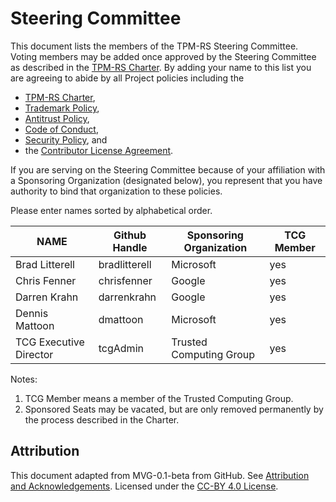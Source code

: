 # Steering Committee

This document lists the members of the TPM-RS Steering Committee. Voting
members may be added once approved by the Steering Committee as described in the
[TPM-RS Charter]. By adding your name to this list you are agreeing to
abide by all Project policies including the

* [TPM-RS Charter],
* [Trademark Policy],
* [Antitrust Policy],
* [Code of Conduct],
* [Security Policy], and
* the [Contributor License Agreement].

If you are serving on the Steering Committee because of your affiliation with a Sponsoring
Organization (designated below), you represent that you have authority to bind
that organization to these policies.

Please enter names sorted by alphabetical order.

| **NAME** | **Github Handle** | **Sponsoring Organization** | **TCG Member** |
|--------------|-----------|------------|---|
| Brad Litterell | bradlitterell | Microsoft | yes |
| Chris Fenner | chrisfenner | Google | yes |
| Darren Krahn | darrenkrahn | Google | yes |
| Dennis Mattoon | dmattoon | Microsoft | yes |
| TCG Executive Director | tcgAdmin | Trusted Computing Group | yes |

Notes:

1. TCG Member means a member of the Trusted Computing Group.
2. Sponsored Seats may be vacated, but are only removed permanently by the process
described in the Charter.

## Attribution

This document adapted from MVG-0.1-beta from GitHub.
See [Attribution and Acknowledgements]. Licensed under the [CC-BY 4.0 License].

[Antitrust Policy]: ./ANTITRUST.md
[Attribution and Acknowledgements]: ../project-docs/ACKNOWLEDGEMENTS.md
[CC-BY 4.0 License]: https://creativecommons.org/licenses/by-sa/4.0/
[Code of Conduct]: ./CODE-OF-CONDUCT.md
[Contributor License Agreement]: ./CONTRIBUTOR-LICENSE-AGREEMENT.md
[Security Policy]: ./SECURITY.md
[TPM-RS Charter]: ./CHARTER.md
[Trademark Policy]: ./TRADEMARKS.md
